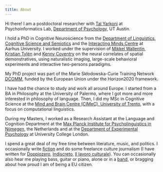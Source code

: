```yaml
---
title: About
---
```


Hi there! I am a postdoctoral researcher with [Tal Yarkoni](https://talyarkoni.org/) at Psychoinformatics Lab, [Department of Psychology](https://liberalarts.utexas.edu/psychology/), UT Austin.

I hold a PhD in Cognitive Neuroscience from the [Department of Linguistics, Cognitive Science and Semiotics](https://cc.au.dk/en/about-the-school/departments/linguistics-cognitive-science-and-semiotics/) and the [Interacting Minds Centre](https://interactingminds.au.dk/) at Aarhus University. I worked under the supervision of [Mikkel Wallentin](https://pure.au.dk/portal/en/persons/mikkel-wallentin(abf0a704-afc4-4576-9df7-3d84420bc2fc).html), [Kristian Tylén](https://pure.au.dk/portal/en/persons/kristian-tylen(9950d8bc-e1cd-400a-a547-359cd0b07157).html) and [Kenny Coventry](https://people.uea.ac.uk/k_coventry) on the neural correlates of spatial demonstratives, using naturalistic imaging, large-scale behavioral experiments and interactive two-persons paradigms.

My PhD project was part of the Marie Skłodowska-Curie Training Network [DCOMM](https://www.dcomm.eu), funded by the European Union under the Horizon2020 framework.

I have had the chance to study and work all around Europe. I started from a BA in Philosophy at the University of Palermo, where I got more and more interested in philosophy of language. 
Then, I did my MSc in Cognitive Science at the [Mind and Brain Centre (CIMeC), University of Trento](https://www.cimec.unitn.it/), with a focus on computational linguistics.

During my Masters, I worked as a Research Assistant at the Language and Cognition Department at the [Max Planck Institute for Psycholinguistics in Nijmegen](https://www.mpi.nl/), the Netherlands and at the [Department of Experimental Psychology](https://www.ucl.ac.uk/pals/) at University College London. 

I spend a great deal of my free time between literature, music, and politics.
I occasionally write [fiction](https://medium.com/@robertarocca) and do some freelance culture journalism (I have written for [Doppiozero](https://www.doppiozero.com/materiali/ricerca-democrazia-e-ue), [Indiscreto](https://www.indiscreto.org/tag/roberta-rocca/), [Il lavoro culturale](https://www.lavoroculturale.org/hieronymus-bosch/)).
You can occasionally also hear me playing bass, guitar or piano, alone or in a [band](https://open.spotify.com/artist/1t705MCN2fPsphelEQpk3r), or bragging about how proud I am of being a EU citizen.